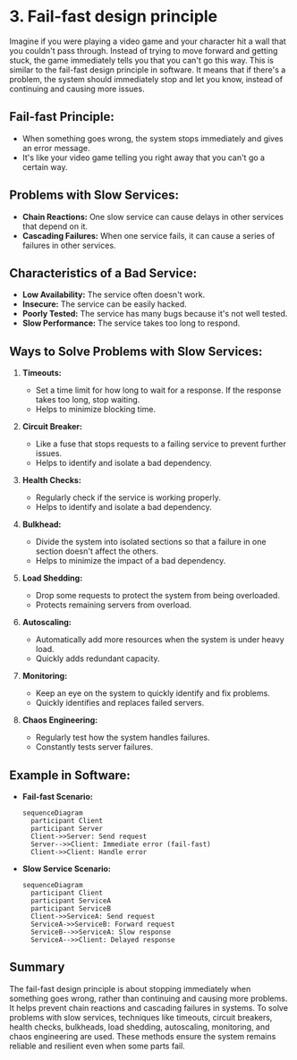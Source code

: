 # 3. Fail-fast design principle

Imagine if you were playing a video game and your character hit a wall that you couldn't pass through. Instead of trying to move forward and getting stuck, the game immediately tells you that you can't go this way. This is similar to the fail-fast design principle in software. It means that if there's a problem, the system should immediately stop and let you know, instead of continuing and causing more issues.

## Fail-fast Principle:

- When something goes wrong, the system stops immediately and gives an error message.
- It's like your video game telling you right away that you can't go a certain way.

## Problems with Slow Services:

- **Chain Reactions:** One slow service can cause delays in other services that depend on it.
- **Cascading Failures:** When one service fails, it can cause a series of failures in other services.

## Characteristics of a Bad Service:

- **Low Availability:** The service often doesn't work.
- **Insecure:** The service can be easily hacked.
- **Poorly Tested:** The service has many bugs because it's not well tested.
- **Slow Performance:** The service takes too long to respond.

## Ways to Solve Problems with Slow Services:

1. **Timeouts:**

   - Set a time limit for how long to wait for a response. If the response takes too long, stop waiting.
   - Helps to minimize blocking time.

2. **Circuit Breaker:**

   - Like a fuse that stops requests to a failing service to prevent further issues.
   - Helps to identify and isolate a bad dependency.

3. **Health Checks:**

   - Regularly check if the service is working properly.
   - Helps to identify and isolate a bad dependency.

4. **Bulkhead:**

   - Divide the system into isolated sections so that a failure in one section doesn't affect the others.
   - Helps to minimize the impact of a bad dependency.

5. **Load Shedding:**

   - Drop some requests to protect the system from being overloaded.
   - Protects remaining servers from overload.

6. **Autoscaling:**

   - Automatically add more resources when the system is under heavy load.
   - Quickly adds redundant capacity.

7. **Monitoring:**

   - Keep an eye on the system to quickly identify and fix problems.
   - Quickly identifies and replaces failed servers.

8. **Chaos Engineering:**
   - Regularly test how the system handles failures.
   - Constantly tests server failures.

## Example in Software:

- **Fail-fast Scenario:**

  ```mermaid
  sequenceDiagram
    participant Client
    participant Server
    Client->>Server: Send request
    Server-->>Client: Immediate error (fail-fast)
    Client->>Client: Handle error
  ```

- **Slow Service Scenario:**

  ```mermaid
  sequenceDiagram
    participant Client
    participant ServiceA
    participant ServiceB
    Client->>ServiceA: Send request
    ServiceA->>ServiceB: Forward request
    ServiceB-->>ServiceA: Slow response
    ServiceA-->>Client: Delayed response
  ```

## Summary

The fail-fast design principle is about stopping immediately when something goes wrong, rather than continuing and causing more problems. It helps prevent chain reactions and cascading failures in systems. To solve problems with slow services, techniques like timeouts, circuit breakers, health checks, bulkheads, load shedding, autoscaling, monitoring, and chaos engineering are used. These methods ensure the system remains reliable and resilient even when some parts fail.
